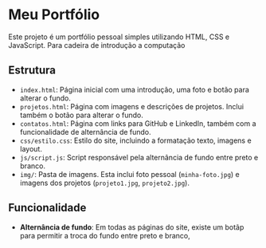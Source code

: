 # Meu Portfólio

Este projeto é um portfólio pessoal simples utilizando  HTML, CSS e JavaScript.
Para cadeira de introdução a computação
## Estrutura

- `index.html`: Página inicial com uma introdução, uma foto e botão para alterar o fundo.
- `projetos.html`: Página com imagens e descrições de projetos. Inclui também o botão para alterar o fundo.
- `contatos.html`: Página com links para GitHub e LinkedIn, também com a funcionalidade de alternância de fundo.
- `css/estilo.css`: Estilo do site, incluindo a formatação texto, imagens e layout.
- `js/script.js`: Script responsável pela alternância de fundo entre preto e branco.
- `img/`: Pasta de imagens. Esta inclui foto pessoal (`minha-foto.jpg`) e imagens dos projetos (`projeto1.jpg`, `projeto2.jpg`).

## Funcionalidade

- **Alternância de fundo**: Em todas as páginas do site, existe um botãp para permitir a troca do fundo entre preto e branco, 





